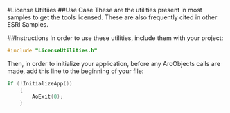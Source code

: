 #License Utiltiies
##Use Case
These are the utilities present in most samples to get the tools licensed.  These are also frequently cited in other ESRI Samples.

##Instructions
In order to use these utilities, include them with your project:
```cpp
#include "LicenseUtilities.h"
```
Then, in order to initialize your application, before any ArcObjects calls are made, add this line to the beginning of your file:
```cpp
if (!InitializeApp())
	{
		AoExit(0);
	}
```
